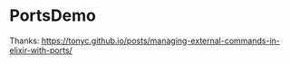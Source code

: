 # PortsDemo

Thanks: https://tonyc.github.io/posts/managing-external-commands-in-elixir-with-ports/
